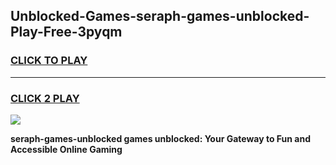 
## Unblocked-Games-seraph-games-unblocked-Play-Free-3pyqm
<h3>
<a href="https://premium76.site?title=seraph-games-unblocked&ref=19M">CLICK TO PLAY</a></h3>
<hr>

<h3>
<a href="https://premium76.site?title=seraph-games-unblocked&ref=19M">CLICK 2 PLAY</a>
  
</h3>

<a href="https://premium76.site?title=seraph-games-unblocked&ref=19M"><img src="https://clearcache.store/games.png"></a>


**seraph-games-unblocked games unblocked: Your Gateway to Fun and Accessible Online Gaming**
